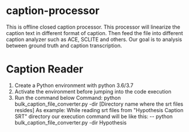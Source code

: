 # caption-processor
This is offline closed caption processor. This processor will linearize the caption text in different format of caption. Then feed the file into different caption analyzer such as ACE, SCLITE and others. Our goal is to analysis between ground truth and caption transcription.
# Caption Reader
1. Create a Python environment with python 3.6/3.7
2. Activate the environment before jumping into the code execution
3. Run the command below
Command: python bulk_caption_file_converter.py -dir [Directory name where the srt files resides]
As example: While reading srt files from "Hypothesis Caption SRT" directory our execution command will be like this:
-- python bulk_caption_file_converter.py -dir Hypothesis
